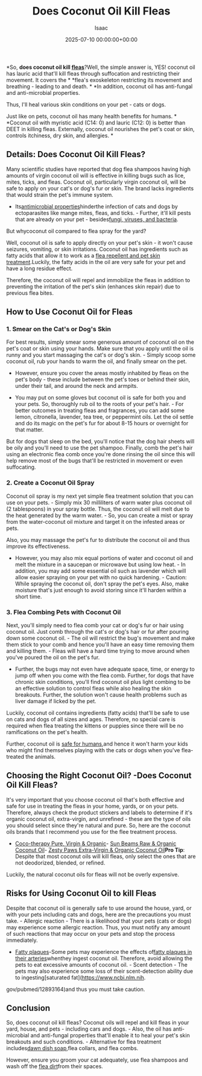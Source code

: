 ﻿---
title: Does Coconut Oil Kill Fleas
description: So, does coconut oil kill fleas? Well, the simple answer is, YES! coconut oil has lauric acid that'll kill fleas through suffocation and restricting their...
slug: /does-coconut-oil-kill-fleas/
date: 2025-07-10 00:00:00+00:00
lastmod: 2025-07-10 00:00:00+03:00
author: Isaac
categories:
- Fleas
- Guide
tags:
- fleas
- doe
- coconut
layout: post
---

*So, **does coconut oil kill [fleas](https://pestpolicy.com/does-apple-cider-vinegar-kill-fleas/)**?Well, the simple answer is, YES! coconut oil has lauric acid that'll kill fleas through suffocation and restricting their movement. It covers the * *flea's exoskeleton restricting its movement and breathing - leading to and death. * *In addition, coconut oil has anti-fungal and anti-microbial properties.

Thus, I'll heal various skin conditions on your pet - cats or dogs.

Just like on pets, coconut oil has many health benefits for humans. * *Coconut oil with myristic acid (C14: 0) and lauric (C12: 0) is better than DEET in killing fleas. Externally, coconut oil nourishes the pet's coat or skin, controls itchiness, dry skin, and allergies. *

##  Details: Does Coconut Oil Kill Fleas?

Many scientific studies have reported that dog flea shampoos having high amounts of virgin coconut oil will is effective in killing bugs such as lice, mites, ticks, and fleas. Coconut oil, particularly virgin coconut oil, will be safe to apply on your cat's or dog's fur or skin. The brand lacks ingredients that would strain the pet's immune system.

- Its[antimicrobial properties](https://nextgendog.com/wp-content/uploads/2016/03/34-ECTOPARASITICIDAL-EFFECT-OF-VIRGIN-COCONUT-Cocos-nucifera-OIL-SHAMPOO-IN-DOGS.pdf)hinderthe infection of cats and dogs by ectoparasites like mange mites, fleas, and ticks. - Further, it'll kill pests that are already on your pet - besides[fungi, viruses, and bacteria](https://www.ncbi.nlm.nih.gov/pmc/articles/PMC444260/).

But whycoconut oil compared to flea spray for the yard?

Well, coconut oil is safe to apply directly on your pet's skin - it won't cause seizures, vomiting, or skin irritations. Coconut oil has ingredients such as fatty acids that allow it to work as a [flea repellent and pet skin treatment](https://www.wikihow.com/Use-Coconut-Oil-for-Flea-and-Skin-Treatment-on-Dogs).Luckily, the fatty acids in the oil are very safe for your pet and have a long residue effect.

Therefore, the coconut oil will repel and immobilize the fleas in addition to preventing the irritation of the pet's skin (enhances skin repair) due to previous flea bites.

##  How to Use Coconut Oil for Fleas

###  1. Smear on the Cat's or Dog's Skin

For best results, simply smear some generous amount of coconut oil on the pet's coat or skin using your hands. Make sure that you apply until the oil is runny and you start massaging the cat's or dog's skin. - Simply scoop some coconut oil, rub your hands to warm the oil, and finally smear on the pet.

- However, ensure you cover the areas mostly inhabited by fleas on the pet's body - these include between the pet's toes or behind their skin, under their tail, and around the neck and armpits.

- You may put on some gloves but coconut oil is safe for both you and your pets. So, thoroughly rub oil to the roots of your pet's hair. - For better outcomes in treating fleas and fragrances, you can add some lemon, citronella, lavender, tea tree, or peppermint oils. Let the oil settle and do its magic on the pet's fur for about 8-15 hours or overnight for that matter.

But for dogs that sleep on the bed, you'll notice that the dog hair sheets will be oily and you'll need to use the pet shampoo. Finally, comb the pet's hair using an electronic flea comb once you're done rinsing the oil since this will help remove most of the bugs that'll be restricted in movement or even suffocating.

###  2. Create a Coconut Oil Spray

Coconut oil spray is my next yet simple flea treatment solution that you can use on your pets. - Simply mix 30 milliliters of warm water plus coconut oil (2 tablespoons) in your spray bottle. Thus, the coconut oil will melt due to the heat generated by the warm water. - So, you can create a mist or spray from the water-coconut oil mixture and target it on the infested areas or pets.

Also, you may massage the pet's fur to distribute the coconut oil and thus improve its effectiveness.

- However, you may also mix equal portions of water and coconut oil and melt the mixture in a saucepan or microwave but using low heat. - In addition, you may add some essential oil such as lavender which will allow easier spraying on your pet with no quick hardening. - Caution: While spraying the coconut oil, don't spray the pet's eyes. Also, make moisture that's just enough to avoid storing since it'll harden within a short time.

###  3. Flea Combing Pets with Coconut Oil

Next, you'll simply need to flea comb your cat or dog's fur or hair using coconut oil. Just comb through the cat's or dog's hair or fur after pouring down some coconut oil. - The oil will restrict the bug's movement and make them stick to your comb and hence you'll have an easy time removing them and killing them. - Fleas will have a hard time trying to move around when you've poured the oil on the pet's fur.

- Further, the bugs may not even have adequate space, time, or energy to jump off when you come with the flea comb. Further, for dogs that have chronic skin conditions, you'll find coconut oil plus light combing to be an effective solution to control fleas while also healing the skin breakouts. Further, the solution won't cause health problems such as liver damage if licked by the pet.

Luckily, coconut oil contains ingredients (fatty acids) that'll be safe to use on cats and dogs of all sizes and ages. Therefore, no special care is required when flea treating the kittens or puppies since there will be no ramifications on the pet's health.

Further, coconut oil is [safe for humans](https://www.nytimes.com/2018/08/21/well/eat/coconut-oil-good-bad-health.html),and hence it won't harm your kids who might find themselves playing with the cats or dogs when you've flea-treated the animals.

##  Choosing the Right Coconut Oil? -Does Coconut Oil Kill Fleas?

It's very important that you choose coconut oil that's both effective and safe for use in treating the fleas in your home, yards, or on your pets. Therefore, always check the product stickers and labels to determine if it's organic coconut oil, extra-virgin, and unrefined - these are the type of oils you should select since they're natural and pure. So, here are the coconut oils brands that I recommend you use for the flee treatment process.

- [Coco-therapy Pure, Virgin & Organic](https://www.amazon.com/dp/B002XAZZMS/?tag=p-policy-20)- [Sun Beams Raw & Organic Coconut Oil](https://www.amazon.com/dp/B00M7PENFE/?tag=p-policy-20)- [Zesty Paws Extra-Virgin & Organic Coconut Oil](https://www.amazon.com/dp/B072FTVVVW/?tag=p-policy-20)**Pro Tip**: Despite that most coconut oils will kill fleas, only select the ones that are not deodorized, blended, or refined.

Luckily, the natural coconut oils for fleas will not be overly expensive.

##  Risks for Using Coconut Oil to kill Fleas

Despite that coconut oil is generally safe to use around the house, yard, or with your pets including cats and dogs, here are the precautions you must take. - Allergic reaction - There is a likelihood that your pets (cats or dogs) may experience some allergic reaction. Thus, you must notify any amount of such reactions that may occur on your pets and stop the process immediately.

- [Fatty plaques](https://www.ncbi.nlm.nih.gov/pubmed/5638638)-Some pets may experience the effects of[fatty plaques in their arteries](https://www.ncbi.nlm.nih.gov/pubmed/7462804)whenthey ingest coconut oil. Therefore, avoid allowing the pets to eat excessive amounts of coconut oil. - Scent detection - The pets may also experience some loss of their scent-detection ability due to ingesting[saturated fat](https://www.ncbi.nlm.nih.

gov/pubmed/12893164)and thus you must take caution.

##  Conclusion

So, does coconut oil kill fleas? Coconut oils will repel and kill fleas in your yard, house, and pets - including cars and dogs. - Also, the oil has anti-microbial and anti-fungal properties that'll enable it to heal your pet's skin breakouts and such conditions. - Alternative for flea treatment includes[dawn dish soap](https://pestpolicy.com/dawn-dish-soap-for-fleas/),flea collars, and flea combs.

However, ensure you groom your cat adequately, use flea shampoos and wash off the [flea dirt](https://pestpolicy.com/what-is-flea-dirt/)from their spaces.

